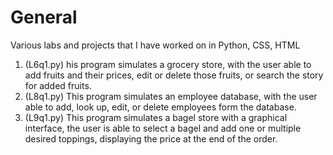 # General
Various labs and projects that I have worked on in Python, CSS, HTML

1. (L6q1.py) his program simulates a grocery store, with the user able to add fruits and
 their prices, edit or delete those fruits, or search the story for added fruits. 
2. (L8q1.py) This program simulates an employee database, with the user able to
 add, look up, edit, or delete employees form the database. 
3. (L9q1.py)  This program simulates a bagel store with a graphical interface, the user is able to select a bagel and add one or multiple desired toppings,
displaying the price at the end of the order.
   
